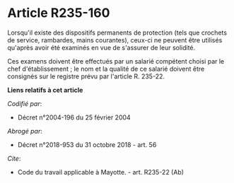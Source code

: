 # Article R235-160

Lorsqu'il existe des dispositifs permanents de protection (tels que crochets de service, rambardes, mains courantes), ceux-ci
ne peuvent être utilisés qu'après avoir été examinés en vue de s'assurer de leur solidité. 

Ces examens doivent être effectués par un salarié compétent choisi par le chef d'établissement ; le nom et la qualité de ce
salarié doivent être consignés sur le registre prévu par l'article R. 235-22.

**Liens relatifs à cet article**

_Codifié par_:

  - Décret n°2004-196 du 25 février 2004

_Abrogé par_:

  - Décret n°2018-953 du 31 octobre 2018 - art. 56

_Cite_:

  - Code du travail applicable à Mayotte. - art. R235-22 (Ab)
